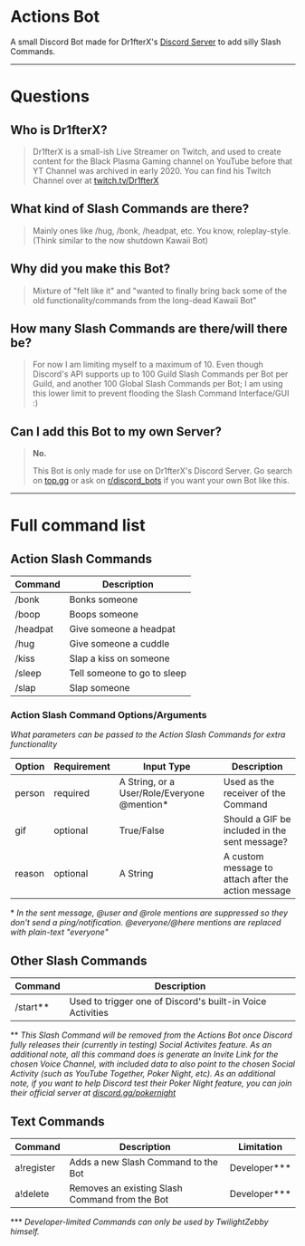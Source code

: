# Actions Bot
A small Discord Bot made for Dr1fterX's [Discord Server](https://discord.gg/URH5E34FZf) to add silly Slash Commands.

---
# Questions

## Who is Dr1fterX?

> Dr1fterX is a small-ish Live Streamer on Twitch, and used to create content for the Black Plasma Gaming channel on YouTube before that YT Channel was archived in early 2020.
> You can find his Twitch Channel over at [twitch.tv/Dr1fterX](https://twitch.tv/Dr1fterX)

## What kind of Slash Commands are there?

> Mainly ones like /hug, /bonk, /headpat, etc. You know, roleplay-style. (Think similar to the now shutdown Kawaii Bot)


## Why did you make this Bot?

> Mixture of "felt like it" and "wanted to finally bring back some of the old functionality/commands from the long-dead Kawaii Bot"


## How many Slash Commands are there/will there be?

> For now I am limiting myself to a maximum of 10.
> Even though Discord's API supports up to 100 Guild Slash Commands per Bot per Guild, and another 100 Global Slash Commands per Bot; I am using this lower limit to prevent flooding the Slash Command Interface/GUI :)


## Can I add this Bot to my own Server?

> **No.**
> 
> This Bot is only made for use on Dr1fterX's Discord Server. Go search on [top.gg](https://top.gg) or ask on [r/discord_bots](https://www.reddit.com/r/Discord_Bots/) if you want your own Bot like this.

---
# Full command list

## Action Slash Commands

| Command  | Description                 |
|----------|-----------------------------|
| /bonk    | Bonks someone               |
| /boop    | Boops someone               |
| /headpat | Give someone a headpat      |
| /hug     | Give someone a cuddle       |
| /kiss    | Slap a kiss on someone      |
| /sleep   | Tell someone to go to sleep |
| /slap    | Slap someone                |

### Action Slash Command Options/Arguments
*What parameters can be passed to the Action Slash Commands for extra functionality*

| Option | Requirement | Input Type                                   | Description                                         |
|--------|-------------|----------------------------------------------|-----------------------------------------------------|
| person | required    | A String, or a User/Role/Everyone @mention\* | Used as the receiver of the Command                 |
| gif    | optional    | True/False                                   | Should a GIF be included in the sent message?       |
| reason | optional    | A String                                     | A custom message to attach after the action message |


\* *In the sent message, @user and @role mentions are suppressed so they don't send a ping/notification. @everyone/@here mentions are replaced with plain-text "everyone"*


## Other Slash Commands

| Command     | Description                                                |
|-------------|------------------------------------------------------------|
| /start\*\*  | Used to trigger one of Discord's built-in Voice Activities |

\*\* *This Slash Command will be removed from the Actions Bot once Discord fully releases their (currently in testing) Social Activites feature. As an additional note, all this command does is generate an Invite Link for the chosen Voice Channel, with included data to also point to the chosen Social Activity (such as YouTube Together, Poker Night, etc). As an additional note, if you want to help Discord test their Poker Night feature, you can join their official server at [discord.gg/pokernight](https://discord.gg/pokernight)*



## Text Commands

| Command    | Description                                                     | Limitation      |
|------------|-----------------------------------------------------------------|-----------------|
| a!register | Adds a new Slash Command to the Bot                             | Developer\*\*\* |
| a!delete   | Removes an existing Slash Command from the Bot                  | Developer\*\*\* |

\*\*\* *Developer-limited Commands can only be used by TwilightZebby himself.*
